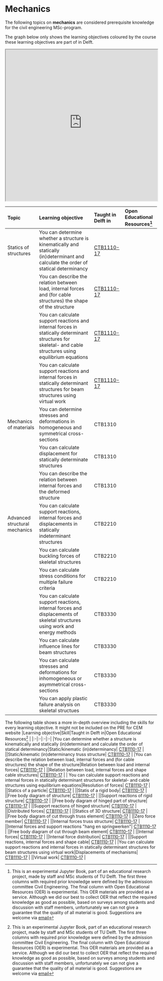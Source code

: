 # Mechanics

The following topics on **mechanics** are considered prerequisite knowledge for the civil engineering MSc-program.

The graph below only shows the learning objectives coloured by the course these learning objectives are part of in Delft.

<iframe allow="fullscreen" style="width: 100%!important; height: 500px;" src="https://prime-applets.ewi.tudelft.nl/graph/CTB1110-17/LOs per course?" allowfullscreen></iframe>

|Topic|Learning objective|Taught in Delft in|Open Educational Resources[^1] |
|:-|:-|:-|:-|
|Statics of structures| You can determine whether a structure is kinematically and statically (in)determinant and calculate the order of statical determinancy|[CTB1110-17](https://studiegids.tudelft.nl/a101_displayCourse.do?course_id=45038) ||
|| You can describe the relation between load, internal forces and (for cable structures) the shape of the structure|[CTB1110-17](https://studiegids.tudelft.nl/a101_displayCourse.do?course_id=45038)  ||
|| You can calculate support reactions and internal forces in statically determinant structures for skeletal- and cable structures using equilibrium equations|[CTB1110-17](https://studiegids.tudelft.nl/a101_displayCourse.do?course_id=45038) ||
|| You can calculate support reactions and internal forces in statically determinant structures for beam structures using virtual work|[CTB1110-17](https://studiegids.tudelft.nl/a101_displayCourse.do?course_id=45038) ||
|Mechanics of materials| You can determine stresses and deformations in homogeneous and symmetrical cross-sections|CTB1310||
|| You can calculate displacement for statically determinate structures|CTB1310||
|| You can describe the relation between internal forces and the deformed structure|CTB1310||
| Advanced structural mechanics| You can calculate support reactions, internal forces and displacements in statically indeterminant structures|CTB2210||
|| You can calculate buckling forces of skeletal structures |CTB2210||
|| You can calculate stress conditions for multiple failure criteria|CTB2210||
|| You can calculate support reactions, internal forces and displacements of skeletal structures using work and energy methods |CTB3330||
|| You can calculate influence lines for beam structures |CTB3330||
|| You can calculate stresses and deformations for inhomogeneous or asymmetrical cross-sections |CTB3330||
|| You can apply plastic failure analysis on skeletal structues |CTB3330||



The following table shows a more in-depth overview including the skills for every learning objective. It might not be included on the PRE for CEM website
|Learning objective|Skill|Taught in Delft in|Open Educational Resources[^1] |
|:-|:-|:-|:-|
|You can determine whether a structure is kinematically and statically (in)determinant and calculate the order of statical determinancy|Static/kinematic (in)determinancy| [CTB1110-17](https://studiegids.tudelft.nl/a101_displayCourse.do?course_id=45038) |
||Static/kinematic (in)determinancy truss structure| [CTB1110-17](https://studiegids.tudelft.nl/a101_displayCourse.do?course_id=45038) |
|You can describe the relation between load, internal forces and (for cable structures) the shape of the structure|Relation between load and internal forces| [CTB1110-17](https://studiegids.tudelft.nl/a101_displayCourse.do?course_id=45038) |
||Relation between load, internal forces and shape cable structures| [CTB1110-17](https://studiegids.tudelft.nl/a101_displayCourse.do?course_id=45038) |
| You can calculate support reactions and internal forces in statically determinant structures for skeletal- and cable structures using equilibrium equations|Resolution of forces| [CTB1110-17](https://studiegids.tudelft.nl/a101_displayCourse.do?course_id=45038) |
||Statics of a particle| [CTB1110-17](https://studiegids.tudelft.nl/a101_displayCourse.do?course_id=45038) |
||Statis of a rigid body| [CTB1110-17](https://studiegids.tudelft.nl/a101_displayCourse.do?course_id=45038) |
||Free body diagram of structure| [CTB1110-17](https://studiegids.tudelft.nl/a101_displayCourse.do?course_id=45038) |
||Support reactions of rigid structure| [CTB1110-17](https://studiegids.tudelft.nl/a101_displayCourse.do?course_id=45038) |
||Free body diagram of hinged part of structure| [CTB1110-17](https://studiegids.tudelft.nl/a101_displayCourse.do?course_id=45038) |
||Support reactions of hinged structure| [CTB1110-17](https://studiegids.tudelft.nl/a101_displayCourse.do?course_id=45038) |
||Distributed forces| [CTB1110-17](https://studiegids.tudelft.nl/a101_displayCourse.do?course_id=45038) |
||Statics of 3D structure| [CTB1110-17](https://studiegids.tudelft.nl/a101_displayCourse.do?course_id=45038) |
||Free body diagram of cut through truss element| [CTB1110-17](https://studiegids.tudelft.nl/a101_displayCourse.do?course_id=45038) |
||Zero force member| [CTB1110-17](https://studiegids.tudelft.nl/a101_displayCourse.do?course_id=45038) |
||Internal forces truss structure| [CTB1110-17](https://studiegids.tudelft.nl/a101_displayCourse.do?course_id=45038) |
||Internal forces and support reactions "hang en springwerken"| [CTB1110-17](https://studiegids.tudelft.nl/a101_displayCourse.do?course_id=45038) |
||Free body diagram of cut through beam element| [CTB1110-17](https://studiegids.tudelft.nl/a101_displayCourse.do?course_id=45038) |
||Internal forces| [CTB1110-17](https://studiegids.tudelft.nl/a101_displayCourse.do?course_id=45038) |
||Internal force distribution| [CTB1110-17](https://studiegids.tudelft.nl/a101_displayCourse.do?course_id=45038) |
||Support reactions, internal forces and shape cable| [CTB1110-17](https://studiegids.tudelft.nl/a101_displayCourse.do?course_id=45038) |
|You can calculate support reactions and internal forces in statically determinant structures for beam structures using virtual work|Displacements of mechanisms| [CTB1110-17](https://studiegids.tudelft.nl/a101_displayCourse.do?course_id=45038) |
||Virtual work| [CTB1110-17](https://studiegids.tudelft.nl/a101_displayCourse.do?course_id=45038) |

[^1]: This is an experimental Jupyter Book, part of an educational research project, made by staff and MSc students of TU Delft. The first three columns with required prior knowledge were defined by the admission committee Civil Engineering. The final column with Open Educational Resources (OER) is experimental. This OER materials are provided as a service. Although we did our best to collect OER that reflect the required knowledge as good as possible, based on surveys among students and discussion with staff members, unfortunately we can not give a guarantee that the quality of all material is good. Suggestions are welcome via [email](mailto:h.r.schipper@tudelft.nl?subject=pre-for-cem-suggestions)
